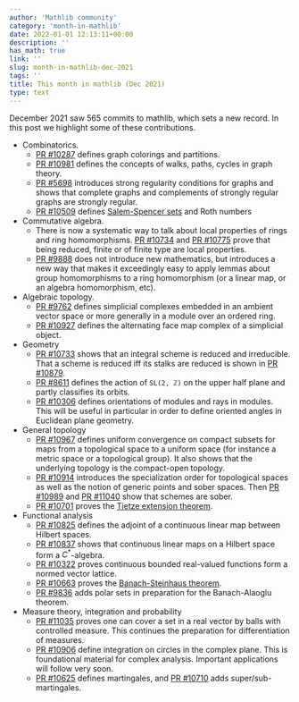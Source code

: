 ```yaml
---
author: 'Mathlib community'
category: 'month-in-mathlib'
date: 2022-01-01 12:13:11+00:00
description: ''
has_math: true
link: ''
slug: month-in-mathlib-dec-2021
tags: ''
title: This month in mathlib (Dec 2021)
type: text
---
```


December 2021 saw 565 commits to mathlib, which sets a new record.
In this post we highlight some of these contributions.

* Combinatorics.
    - [PR #10287](https://github.com/leanprover-community/mathlib/pull/10287) defines graph colorings and partitions.
    - [PR #10981](https://github.com/leanprover-community/mathlib/pull/10981) defines the concepts of walks, paths, cycles in graph theory.
    - [PR #5698](https://github.com/leanprover-community/mathlib/pull/5698) introduces strong regularity conditions for graphs and shows that complete graphs and complements of strongly regular graphs are strongly regular.
    - [PR #10509](https://github.com/leanprover-community/mathlib/pull/10509) defines [Salem-Spencer sets](https://en.wikipedia.org/wiki/Salem%E2%80%93Spencer_set) and Roth numbers
* Commutative algebra.
    - There is now a systematic way to talk about local properties of rings and
      ring homomorphisms.
      [PR #10734](https://github.com/leanprover-community/mathlib/pull/10734) and
      [PR #10775](https://github.com/leanprover-community/mathlib/pull/10775)
      prove
      that being reduced, finite or of finite type are local properties.
    - [PR #9888](https://github.com/leanprover-community/mathlib/pull/9888)
      does not introduce new mathematics, but introduces a new way that makes
      it exceedingly easy to apply lemmas about group homomorphisms to a ring
      homomorphism (or a linear map, or an algebra homomorphism, etc).
* Algebraic topology.
    - [PR #9762](https://github.com/leanprover-community/mathlib/pull/9762)
      defines simplicial complexes embedded in an ambient vector space or more generally in a module over an ordered ring.
    - [PR #10927](https://github.com/leanprover-community/mathlib/pull/10927)
      defines the alternating face map complex of a simplicial object.
* Geometry
    - [PR #10733](https://github.com/leanprover-community/mathlib/pull/10733)
      shows that an integral scheme is reduced and irreducible.
      That a scheme is reduced iff its stalks are reduced is shown in
      [PR #10879](https://github.com/leanprover-community/mathlib/pull/10879).
    - [PR #8611](https://github.com/leanprover-community/mathlib/pull/8611) defines the action of `SL(2, ℤ)` on the upper half plane and partly classifies its orbits.
    - [PR #10306](https://github.com/leanprover-community/mathlib/pull/10306) defines
      orientations of modules and rays in modules. This will be useful in particular in order to define oriented angles in Euclidean plane geometry.
* General topology 
    - [PR #10967](https://github.com/leanprover-community/mathlib/pull/10967)
      defines uniform convergence on compact subsets for maps from a topological space to a uniform space (for instance a metric space or a topological group). It also shows that the underlying
      topology is the compact-open topology.
    - [PR #10914](https://github.com/leanprover-community/mathlib/pull/10914)
      introduces the specialization order for topological spaces
      as well as the notion of generic points and sober spaces. Then 
      [PR #10989](https://github.com/leanprover-community/mathlib/pull/10989) and
      [PR #11040](https://github.com/leanprover-community/mathlib/pull/11040)
      show that schemes are sober.
    - [PR #10701](https://github.com/leanprover-community/mathlib/pull/10701)
      proves the [Tietze extension theorem](https://en.wikipedia.org/wiki/Tietze_extension_theorem).
* Functional analysis
    - [PR #10825](https://github.com/leanprover-community/mathlib/pull/10825) defines the adjoint of a continuous linear map between Hilbert spaces.
    - [PR #10837](https://github.com/leanprover-community/mathlib/pull/10837) shows that continuous linear maps on a Hilbert space form a $C^\ast$-algebra.
    - [PR #10322](https://github.com/leanprover-community/mathlib/pull/10322) proves continuous bounded real-valued functions form a normed vector lattice.
    - [PR #10663](https://github.com/leanprover-community/mathlib/pull/10663)
      proves the [Banach-Steinhaus theorem](https://en.wikipedia.org/wiki/Uniform_boundedness_principle).
    - [PR #9836](https://github.com/leanprover-community/mathlib/pull/9836) adds polar sets in preparation for the Banach-Alaoglu theorem.
* Measure theory, integration and probability
    - [PR #11035](https://github.com/leanprover-community/mathlib/pull/11035)
      proves one can cover a set in a real vector by balls with controlled
      measure. This continues the preparation for differentiation of measures.
    - [PR #10906](https://github.com/leanprover-community/mathlib/pull/10906)
      define integration on circles in the complex plane. This is foundational
      material for complex analysis. Important applications will follow very
      soon.
    - [PR #10625](https://github.com/leanprover-community/mathlib/pull/10625) defines martingales, and [PR #10710](https://github.com/leanprover-community/mathlib/pull/10710) adds super/sub-martingales.


